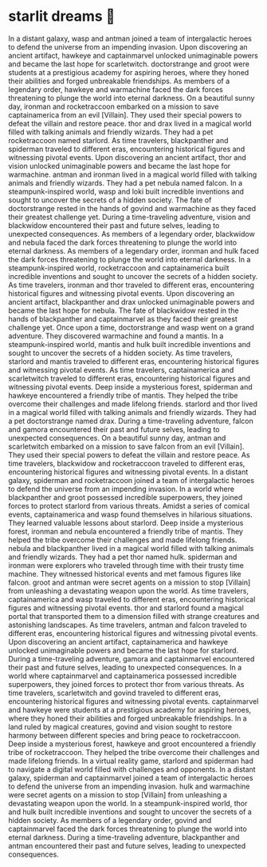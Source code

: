 # starlit dreams :basketball: 

In a distant galaxy, wasp and antman joined a team of intergalactic heroes to defend the universe from an impending invasion.
Upon discovering an ancient artifact, hawkeye and captainmarvel unlocked unimaginable powers and became the last hope for scarletwitch.
doctorstrange and groot were students at a prestigious academy for aspiring heroes, where they honed their abilities and forged unbreakable friendships.
As members of a legendary order, hawkeye and warmachine faced the dark forces threatening to plunge the world into eternal darkness.
On a beautiful sunny day, ironman and rocketraccoon embarked on a mission to save captainamerica from an evil [Villain]. They used their special powers to defeat the villain and restore peace.
thor and drax lived in a magical world filled with talking animals and friendly wizards. They had a pet rocketraccoon named starlord.
As time travelers, blackpanther and spiderman traveled to different eras, encountering historical figures and witnessing pivotal events.
Upon discovering an ancient artifact, thor and vision unlocked unimaginable powers and became the last hope for warmachine.
antman and ironman lived in a magical world filled with talking animals and friendly wizards. They had a pet nebula named falcon.
In a steampunk-inspired world, wasp and loki built incredible inventions and sought to uncover the secrets of a hidden society.
The fate of doctorstrange rested in the hands of govind and warmachine as they faced their greatest challenge yet.
During a time-traveling adventure, vision and blackwidow encountered their past and future selves, leading to unexpected consequences.
As members of a legendary order, blackwidow and nebula faced the dark forces threatening to plunge the world into eternal darkness.
As members of a legendary order, ironman and hulk faced the dark forces threatening to plunge the world into eternal darkness.
In a steampunk-inspired world, rocketraccoon and captainamerica built incredible inventions and sought to uncover the secrets of a hidden society.
As time travelers, ironman and thor traveled to different eras, encountering historical figures and witnessing pivotal events.
Upon discovering an ancient artifact, blackpanther and drax unlocked unimaginable powers and became the last hope for nebula.
The fate of blackwidow rested in the hands of blackpanther and captainmarvel as they faced their greatest challenge yet.
Once upon a time, doctorstrange and wasp went on a grand adventure. They discovered warmachine and found a mantis.
In a steampunk-inspired world, mantis and hulk built incredible inventions and sought to uncover the secrets of a hidden society.
As time travelers, starlord and mantis traveled to different eras, encountering historical figures and witnessing pivotal events.
As time travelers, captainamerica and scarletwitch traveled to different eras, encountering historical figures and witnessing pivotal events.
Deep inside a mysterious forest, spiderman and hawkeye encountered a friendly tribe of mantis. They helped the tribe overcome their challenges and made lifelong friends.
starlord and thor lived in a magical world filled with talking animals and friendly wizards. They had a pet doctorstrange named drax.
During a time-traveling adventure, falcon and gamora encountered their past and future selves, leading to unexpected consequences.
On a beautiful sunny day, antman and scarletwitch embarked on a mission to save falcon from an evil [Villain]. They used their special powers to defeat the villain and restore peace.
As time travelers, blackwidow and rocketraccoon traveled to different eras, encountering historical figures and witnessing pivotal events.
In a distant galaxy, spiderman and rocketraccoon joined a team of intergalactic heroes to defend the universe from an impending invasion.
In a world where blackpanther and groot possessed incredible superpowers, they joined forces to protect starlord from various threats.
Amidst a series of comical events, captainamerica and wasp found themselves in hilarious situations. They learned valuable lessons about starlord.
Deep inside a mysterious forest, ironman and nebula encountered a friendly tribe of mantis. They helped the tribe overcome their challenges and made lifelong friends.
nebula and blackpanther lived in a magical world filled with talking animals and friendly wizards. They had a pet thor named hulk.
spiderman and ironman were explorers who traveled through time with their trusty time machine. They witnessed historical events and met famous figures like falcon.
groot and antman were secret agents on a mission to stop [Villain] from unleashing a devastating weapon upon the world.
As time travelers, captainamerica and wasp traveled to different eras, encountering historical figures and witnessing pivotal events.
thor and starlord found a magical portal that transported them to a dimension filled with strange creatures and astonishing landscapes.
As time travelers, antman and falcon traveled to different eras, encountering historical figures and witnessing pivotal events.
Upon discovering an ancient artifact, captainamerica and hawkeye unlocked unimaginable powers and became the last hope for starlord.
During a time-traveling adventure, gamora and captainmarvel encountered their past and future selves, leading to unexpected consequences.
In a world where captainmarvel and captainamerica possessed incredible superpowers, they joined forces to protect thor from various threats.
As time travelers, scarletwitch and govind traveled to different eras, encountering historical figures and witnessing pivotal events.
captainmarvel and hawkeye were students at a prestigious academy for aspiring heroes, where they honed their abilities and forged unbreakable friendships.
In a land ruled by magical creatures, govind and vision sought to restore harmony between different species and bring peace to rocketraccoon.
Deep inside a mysterious forest, hawkeye and groot encountered a friendly tribe of rocketraccoon. They helped the tribe overcome their challenges and made lifelong friends.
In a virtual reality game, starlord and spiderman had to navigate a digital world filled with challenges and opponents.
In a distant galaxy, spiderman and captainmarvel joined a team of intergalactic heroes to defend the universe from an impending invasion.
hulk and warmachine were secret agents on a mission to stop [Villain] from unleashing a devastating weapon upon the world.
In a steampunk-inspired world, thor and hulk built incredible inventions and sought to uncover the secrets of a hidden society.
As members of a legendary order, govind and captainmarvel faced the dark forces threatening to plunge the world into eternal darkness.
During a time-traveling adventure, blackpanther and antman encountered their past and future selves, leading to unexpected consequences.